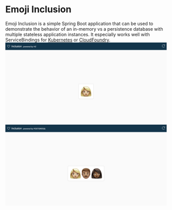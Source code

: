 # Emoji Inclusion

Emoji Inclusion is a simple Spring Boot application that can be used to demonstrate the behavior of an in-memory vs a persistence database with multiple stateless application instances.
It especially works well with ServiceBindings for [Kubernetes](https://servicebinding.io) or [CloudFoundry](https://docs.cloudfoundry.org/devguide/services/application-binding.html).
![](docs/images/in-memory.png)
![](docs/images/external-db.png)